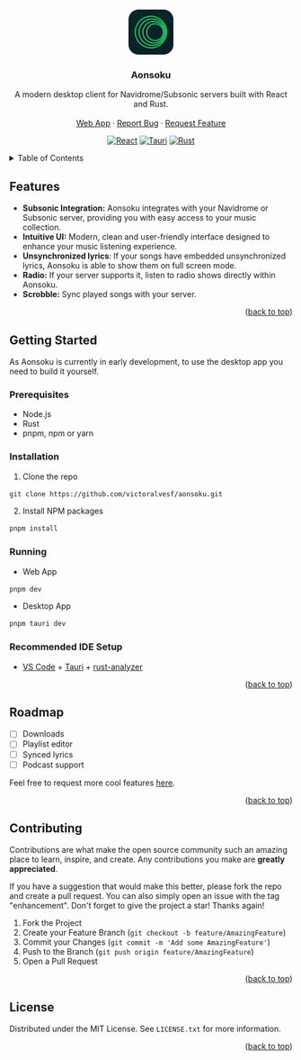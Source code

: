 <a id="readme-top"></a>

<br />
<div align="center">
  <a href="https://github.com/victoralvesf/aonsoku">
    <img src="./src-tauri/icons/128x128.png" alt="Aonsoku" width="80" height="80">
  </a>

<h3 align="center">Aonsoku</h3>
  <p align="center">
    A modern desktop client for Navidrome/Subsonic servers built with React and Rust.
    <br />
    <br />
    <a href="https://aonsoku.vercel.app">Web App</a>
    ·
    <a href="https://github.com/victoralvesf/aonsoku/issues/new?labels=bug&template=bug-report---.md">Report Bug</a>
    ·
    <a href="https://github.com/victoralvesf/aonsoku/issues/new?labels=enhancement&template=feature-request---.md">Request Feature</a>
  </p>

  [![React][React.js]][React-url] [![Tauri][Tauri]][Tauri-url] [![Rust][Rust]][Rust-url]
</div>

<!-- TABLE OF CONTENTS -->
<details>
  <summary>Table of Contents</summary>
  <ol>
    <li>
      <a href="#features">Features</a>
    </li>
    <li>
      <a href="#getting-started">Getting Started</a>
      <ul>
        <li><a href="#prerequisites">Prerequisites</a></li>
        <li><a href="#installation">Installation</a></li>
        <li><a href="#running">Running</a></li>
        <li><a href="#recommended-ide-setup">Recommended IDE Setup</a></li>
      </ul>
    </li>
    <li><a href="#roadmap">Roadmap</a></li>
    <li><a href="#contributing">Contributing</a></li>
    <li><a href="#license">License</a></li>
  </ol>
</details>

<!-- ABOUT THE PROJECT -->
## Features

- **Subsonic Integration:** Aonsoku integrates with your Navidrome or Subsonic server, providing you with easy access to your music collection. 
- **Intuitive UI:** Modern, clean and user-friendly interface designed to enhance your music listening experience.
- **Unsynchronized lyrics**: If your songs have embedded unsynchronized lyrics, Aonsoku is able to show them on full screen mode.
- **Radio:** If your server supports it, listen to radio shows directly within Aonsoku.
- **Scrobble:** Sync played songs with your server.

<p align="right">(<a href="#readme-top">back to top</a>)</p>

## Getting Started

As Aonsoku is currently in early development, to use the desktop app you need to build it yourself.

### Prerequisites

* Node.js
* Rust
* pnpm, npm or yarn

### Installation

1. Clone the repo
```sh
git clone https://github.com/victoralvesf/aonsoku.git
```
2. Install NPM packages
```sh
pnpm install
```

### Running

* Web App
```sh
pnpm dev
```

* Desktop App
```sh
pnpm tauri dev
```

### Recommended IDE Setup

- [VS Code](https://code.visualstudio.com/) + [Tauri](https://marketplace.visualstudio.com/items?itemName=tauri-apps.tauri-vscode) + [rust-analyzer](https://marketplace.visualstudio.com/items?itemName=rust-lang.rust-analyzer)

<p align="right">(<a href="#readme-top">back to top</a>)</p>

<!-- ROADMAP -->
## Roadmap

- [ ] Downloads
- [ ] Playlist editor
- [ ] Synced lyrics
- [ ] Podcast support

Feel free to request more cool features [here](https://github.com/victoralvesf/aonsoku/issues/new?labels=enhancement&template=feature-request---.md).

<p align="right">(<a href="#readme-top">back to top</a>)</p>

<!-- CONTRIBUTING -->
## Contributing

Contributions are what make the open source community such an amazing place to learn, inspire, and create. Any contributions you make are **greatly appreciated**.

If you have a suggestion that would make this better, please fork the repo and create a pull request. You can also simply open an issue with the tag "enhancement".
Don't forget to give the project a star! Thanks again!

1. Fork the Project
2. Create your Feature Branch (`git checkout -b feature/AmazingFeature`)
3. Commit your Changes (`git commit -m 'Add some AmazingFeature'`)
4. Push to the Branch (`git push origin feature/AmazingFeature`)
5. Open a Pull Request

<p align="right">(<a href="#readme-top">back to top</a>)</p>

<!-- LICENSE -->
## License

Distributed under the MIT License. See `LICENSE.txt` for more information.

<p align="right">(<a href="#readme-top">back to top</a>)</p>


<!-- MARKDOWN LINKS & IMAGES -->
[React.js]: https://img.shields.io/badge/React-000000?style=for-the-badge&logo=react&logoColor=61DAFB
[React-url]: https://reactjs.org/
[Rust]: https://img.shields.io/badge/Rust-000000?style=for-the-badge&logo=rust&logoColor=F74C00
[Rust-url]: https://www.rust-lang.org
[Tauri]: https://img.shields.io/badge/Tauri-000000?style=for-the-badge&logo=tauri&logoColor=24C8DB
[Tauri-url]: https://tauri.app